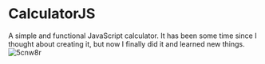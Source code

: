 # CalculatorJS
A simple and functional JavaScript calculator. It has been some time since I thought about creating it, but now I finally did it and learned new things.
![5cnw8r](https://user-images.githubusercontent.com/64974151/121381156-d92f7c80-c91b-11eb-888b-0acae7db113d.gif)
